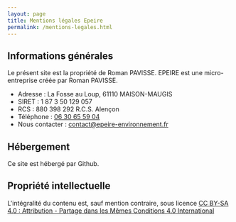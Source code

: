 ```yaml
---
layout: page
title: Mentions légales Epeire
permalink: /mentions-legales.html
---
```


## Informations générales

Le présent site est la propriété de Roman PAVISSE. EPEIRE est une micro-entreprise créée par Roman PAVISSE.

- Adresse : La Fosse au Loup, 61110 MAISON-MAUGIS
- SIRET : 1 87 3 50 129 057
- RCS : 880 398 292 R.C.S. Alençon
- Téléphone : <a href="tel:0630655904">06 30 65 59 04</a>
- Nous contacter : <a href="mailto:contact@epeire-environnement.fr">contact@epeire-environnement.fr</a>


## Hébergement

Ce site est hébergé par Github.


## Propriété intellectuelle

L'intégralité du contenu est, sauf mention contraire, sous licence [CC BY-SA 4.0 : Attribution - Partage dans les Mêmes Conditions 4.0 International](https://creativecommons.org/licenses/by-sa/4.0/deed.fr)
